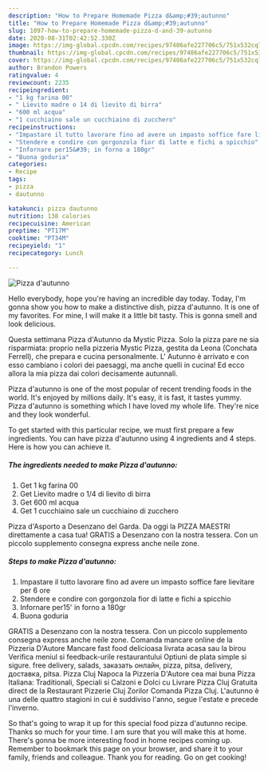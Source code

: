 ```yaml
---
description: "How to Prepare Homemade Pizza d&amp;#39;autunno"
title: "How to Prepare Homemade Pizza d&amp;#39;autunno"
slug: 1097-how-to-prepare-homemade-pizza-d-and-39-autunno
date: 2020-08-31T02:42:52.330Z
image: https://img-global.cpcdn.com/recipes/97406afe227706c5/751x532cq70/pizza-dautunno-recipe-main-photo.jpg
thumbnail: https://img-global.cpcdn.com/recipes/97406afe227706c5/751x532cq70/pizza-dautunno-recipe-main-photo.jpg
cover: https://img-global.cpcdn.com/recipes/97406afe227706c5/751x532cq70/pizza-dautunno-recipe-main-photo.jpg
author: Brandon Powers
ratingvalue: 4
reviewcount: 2235
recipeingredient:
- "1 kg farina 00"
- " Lievito madre o 14 di lievito di birra"
- "600 ml acqua"
- "1 cucchiaino sale un cucchiaino di zucchero"
recipeinstructions:
- "Impastare il tutto lavorare fino ad avere un impasto soffice fare lievitare per 6 ore"
- "Stendere e condire con gorgonzola fior di latte e fichi a spicchio"
- "Infornare per15&#39; in forno a 180gr"
- "Buona goduria"
categories:
- Recipe
tags:
- pizza
- dautunno

katakunci: pizza dautunno 
nutrition: 138 calories
recipecuisine: American
preptime: "PT17M"
cooktime: "PT34M"
recipeyield: "1"
recipecategory: Lunch

---
```



![Pizza d&#39;autunno](https://img-global.cpcdn.com/recipes/97406afe227706c5/751x532cq70/pizza-dautunno-recipe-main-photo.jpg)

Hello everybody, hope you're having an incredible day today. Today, I'm gonna show you how to make a distinctive dish, pizza d&#39;autunno. It is one of my favorites. For mine, I will make it a little bit tasty. This is gonna smell and look delicious.

Questa settimana Pizza d&#39;Autunno da Mystic Pizza. Solo la pizza pare ne sia risparmiata: proprio nella pizzeria Mystic Pizza, gestita da Leona (Conchata Ferrell), che prepara e cucina personalmente. L&#39; Autunno è arrivato e con esso cambiano i colori dei paesaggi, ma anche quelli in cucina! Ed ecco allora la mia pizza dai colori decisamente autunnali.

Pizza d&#39;autunno is one of the most popular of recent trending foods in the world. It's enjoyed by millions daily. It's easy, it is fast, it tastes yummy. Pizza d&#39;autunno is something which I have loved my whole life. They're nice and they look wonderful.


To get started with this particular recipe, we must first prepare a few ingredients. You can have pizza d&#39;autunno using 4 ingredients and 4 steps. Here is how you can achieve it.

<!--inarticleads1-->

##### The ingredients needed to make Pizza d&#39;autunno:

1. Get 1 kg farina 00
1. Get  Lievito madre o 1/4 di lievito di birra
1. Get 600 ml acqua
1. Get 1 cucchiaino sale un cucchiaino di zucchero


Pizza d&#39;Asporto a Desenzano del Garda. Da oggi la PIZZA MAESTRI direttamente a casa tua! GRATIS a Desenzano con la nostra tessera. Con un piccolo supplemento consegna express anche neile zone. 

<!--inarticleads2-->

##### Steps to make Pizza d&#39;autunno:

1. Impastare il tutto lavorare fino ad avere un impasto soffice fare lievitare per 6 ore
1. Stendere e condire con gorgonzola fior di latte e fichi a spicchio
1. Infornare per15&#39; in forno a 180gr
1. Buona goduria


GRATIS a Desenzano con la nostra tessera. Con un piccolo supplemento consegna express anche neile zone. Comanda mancare online de la Pizzeria D&#39;Autore Mancare fast food delicioasa livrata acasa sau la birou Verifica meniul si feedback-urile restaurantului Optiuni de plata simple si sigure. free delivery, salads, заказать онлайн, pizza, pitsa, delivery, доставка, pitsa. Pizza Cluj Napoca la Pizzeria D&#39;Autore cea mai buna Pizza Italiana: Traditionali, Speciali si Calzoni e Dolci cu Livrare Pizza Cluj Gratuita direct de la Restaurant Pizzerie Cluj Zorilor Comanda Pizza Cluj. L&#39;autunno è una delle quattro stagioni in cui è suddiviso l&#39;anno, segue l&#39;estate e precede l&#39;inverno. 

So that's going to wrap it up for this special food pizza d&#39;autunno recipe. Thanks so much for your time. I am sure that you will make this at home. There's gonna be more interesting food in home recipes coming up. Remember to bookmark this page on your browser, and share it to your family, friends and colleague. Thank you for reading. Go on get cooking!
